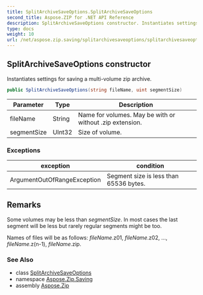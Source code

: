 ```yaml
---
title: SplitArchiveSaveOptions.SplitArchiveSaveOptions
second_title: Aspose.ZIP for .NET API Reference
description: SplitArchiveSaveOptions constructor. Instantiates settings for saving a multivolume zip archive
type: docs
weight: 10
url: /net/aspose.zip.saving/splitarchivesaveoptions/splitarchivesaveoptions/
---
```

## SplitArchiveSaveOptions constructor

Instantiates settings for saving a multi-volume zip archive.

```csharp
public SplitArchiveSaveOptions(string fileName, uint segmentSize)
```

| Parameter | Type | Description |
| --- | --- | --- |
| fileName | String | Name for volumes. May be with or without .zip extension. |
| segmentSize | UInt32 | Size of volume. |

### Exceptions

| exception | condition |
| --- | --- |
| ArgumentOutOfRangeException | Segment size is less than 65536 bytes. |

## Remarks

Some volumes may be less than *segmentSize*. In most cases the last segment will be less but rarely regular segments might be too.

Names of files will be as follows: *fileName*.z01, *fileName*.z02, ..., *fileName*.z(n-1), *fileName*.zip.

### See Also

* class [SplitArchiveSaveOptions](../)
* namespace [Aspose.Zip.Saving](../../splitarchivesaveoptions/)
* assembly [Aspose.Zip](../../../)



